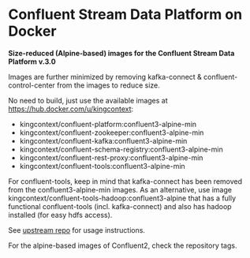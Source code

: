 
Confluent Stream Data Platform on Docker
========================================

**Size-reduced (Alpine-based) images for the Confluent Stream Data Platform v.3.0**

Images are further minimized by removing kafka-connect & confluent-control-center from the images to reduce size.

No need to build, just use the available images at https://hub.docker.com/u/kingcontext:
- kingcontext/confluent-platform:confluent3-alpine-min
- kingcontext/confluent-zookeeper:confluent3-alpine-min
- kingcontext/confluent-kafka:confluent3-alpine-min
- kingcontext/confluent-schema-registry:confluent3-alpine-min
- kingcontext/confluent-rest-proxy:confluent3-alpine-min
- kingcontext/confluent-tools:confluent3-alpine-min
 
For confluent-tools, keep in mind that kafka-connect has been removed from the confluent3-alpine-min images. As an alternative, use image kingcontext/confluent-tools-hadoop:confluent3-alpine that has a fully functional confluent-tools (incl. kafka-connect) and also has hadoop installed (for easy hdfs access).

See [upstream repo](https://github.com/confluentinc/docker-images) for usage instructions.

For the alpine-based images of Confluent2, check the repository tags.

